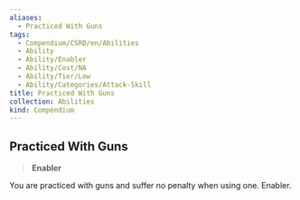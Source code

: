 ```yaml
---
aliases:
  - Practiced With Guns
tags:
  - Compendium/CSRD/en/Abilities
  - Ability
  - Ability/Enabler
  - Ability/Cost/NA
  - Ability/Tier/Low
  - Ability/Categories/Attack-Skill
title: Practiced With Guns
collection: Abilities
kind: Compendium
---
```

## Practiced With Guns  
>**Enabler**
  
You are practiced with guns and suffer no penalty when using one. Enabler.